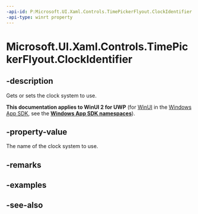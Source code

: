 ```yaml
---
-api-id: P:Microsoft.UI.Xaml.Controls.TimePickerFlyout.ClockIdentifier
-api-type: winrt property
---
```


<!-- Property syntax
public string ClockIdentifier { get;  set; }
-->

# Microsoft.UI.Xaml.Controls.TimePickerFlyout.ClockIdentifier

## -description
Gets or sets the clock system to use.

**This documentation applies to WinUI 2 for UWP** (for [WinUI](/windows/apps/winui/winui3/) in the [Windows App SDK](/windows/apps/windows-app-sdk/), see the **[Windows App SDK namespaces](/windows/windows-app-sdk/api/winrt/)**).

## -property-value
The name of the clock system to use.

## -remarks

## -examples

## -see-also
